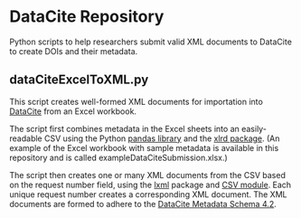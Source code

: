 # DataCite Repository

Python scripts to help researchers submit valid XML documents to DataCite to create DOIs and their metadata.  

## dataCiteExcelToXML.py
This script creates well-formed XML documents for importation into [DataCite](https://datacite.org/index.html) from an Excel workbook.

The script first combines metadata in the Excel sheets into an easily-readable CSV using the Python [pandas library](https://pandas.pydata.org/pandas-docs/stable/index.html) and the [xlrd package](https://pypi.org/project/xlrd/). (An example of the Excel workbook with sample metadata is available in this repository and is called exampleDataCiteSubmission.xlsx.)

The script then creates one or many XML documents from the CSV based on the request number  field, using the [lxml](https://lxml.de/index.html) package and [CSV module](https://docs.python.org/3/library/csv.html#module-csv). Each unique request number creates a corresponding XML document. The XML documents are formed to adhere to the [DataCite Metadata Schema 4.2](https://schema.datacite.org/).
